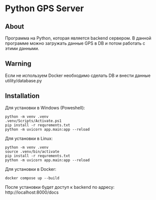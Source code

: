 # Python GPS Server

## About
Программа на Python, которая является backend сервером. В данной программе можно загружать данные GPS в DB и потом работать с этими данными.

## Warning

Если не используем Docker необходимо сделать DB и внести данные utility/database.py
## Installation

Для установки в Windows (Poweshell):
```
python -m venv .venv
.venv/Scripts/Activate.ps1
pip install -r requrements.txt
python -m uvicorn app.main:app --reload 
```

Для установки в Linux:
```
python -m venv .venv
source .venv/bin/activate
pip install -r requrements.txt
python -m uvicorn app.main:app --reload 
```

Для установки в Docker:
```
docker compose up --build
```
После установки будет доступ к backend по адресу:
http://localhost:8000/docs